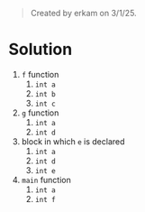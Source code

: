> Created by erkam on 3/1/25.

# Solution

1. `f` function
   1. `int a`
   2. `int b`
   3. `int c`
2. `g` function
   1. `int a`
   2. `int d`
3. block in which `e` is declared
   1. `int a`
   2. `int d`
   3. `int e`
4. `main` function
   1. `int a`
   2. `int f`